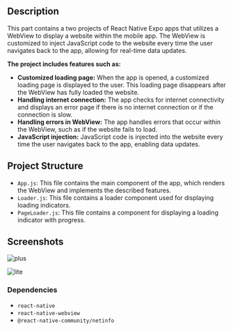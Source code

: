 
## Description

This part contains a two projects of React Native Expo apps that utilizes a WebView to display a website within the mobile app. The WebView is customized to inject JavaScript code to the website every time the user navigates back to the app, allowing for real-time data updates.

**The project includes features such as:**
-   **Customized loading page:** When the app is opened, a customized loading page is displayed to the user. This loading page disappears after the WebView has fully loaded the website.
-   **Handling internet connection:** The app checks for internet connectivity and displays an error page if there is no internet connection or if the connection is slow.
-   **Handling errors in WebView:** The app handles errors that occur within the WebView, such as if the website fails to load.
-   **JavaScript injection:** JavaScript code is injected into the website every time the user navigates back to the app, enabling data updates.


## Project Structure

-   `App.js`: This file contains the main component of the app, which renders the WebView and implements the described features.
-   `Loader.js`: This file contains a loader component used for displaying loading indicators.
-   `PageLoader.js`: This file contains a component for displaying a loading indicator with progress.

## Screenshots

![plus](https://i.ibb.co/QvnbFww/plus-frameless.png)

![lite](https://i.ibb.co/9r6rV3R/lite-frameless.png)
### Dependencies
-   `react-native`
-   `react-native-webview`
-   `@react-native-community/netinfo`
